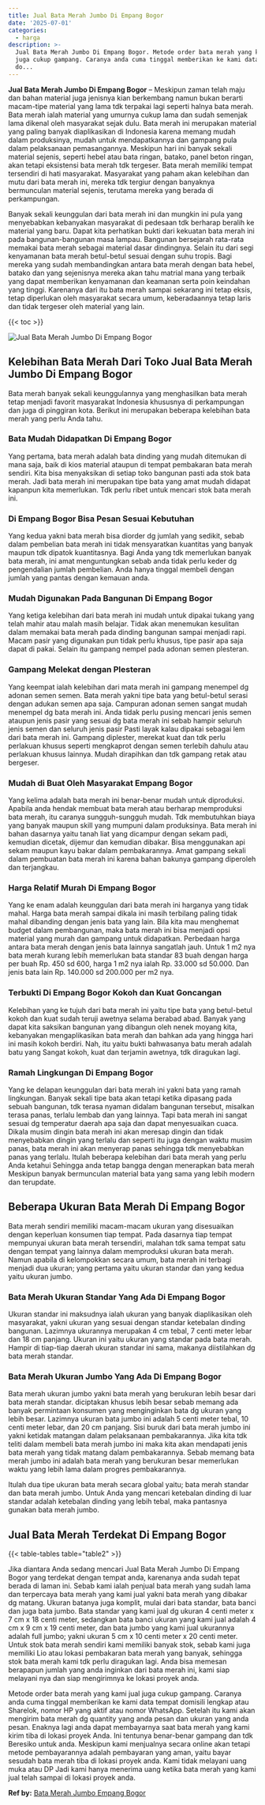 ```yaml
---
title: Jual Bata Merah Jumbo Di Empang Bogor
date: '2025-07-01'
categories:
  - harga
description: >-
  Jual Bata Merah Jumbo Di Empang Bogor. Metode order bata merah yang kami jual
  juga cukup gampang. Caranya anda cuma tinggal memberikan ke kami data tempat
  do...
---
```


**Jual Bata Merah Jumbo Di Empang Bogor** – Meskipun zaman telah maju dan bahan material juga jenisnya kian berkembang namun bukan berarti macam-tipe material yang lama tdk terpakai lagi seperti halnya bata merah. Bata merah ialah material yang umurnya cukup lama dan sudah semenjak lama dikenal oleh masyarakat sejak dulu. Bata merah ini merupakan material yang paling banyak diaplikasikan di Indonesia karena memang mudah dalam produksinya, mudah untuk mendapatkannya dan gampang pula dalam pelaksanaan pemasangannya. Meskipun hari ini banyak sekali material sejenis, seperti hebel atau bata ringan, batako, panel beton ringan, akan tetapi eksistensi bata merah tdk tergeser. Bata merah memiliki tempat tersendiri di hati masyarakat. Masyarakat yang paham akan kelebihan dan mutu dari bata merah ini, mereka tdk tergiur dengan banyaknya bermunculan material sejenis, terutama mereka yang berada di perkampungan.

Banyak sekali keunggulan dari bata merah ini dan mungkin ini pula yang menyebabkan kebanyakan masyarakat di pedesaan tdk berharap beralih ke material yang baru. Dapat kita perhatikan bukti dari kekuatan bata merah ini pada bangunan-bangunan masa lampau. Bangunan bersejarah rata-rata memakai bata merah sebagai material dasar dindingnya. Selain itu dari segi kenyamanan bata merah betul-betul sesuai dengan suhu tropis. Bagi mereka yang sudah membandingkan antara bata merah dengan bata hebel, batako dan yang sejenisnya mereka akan tahu matrial mana yang terbaik yang dapat memberikan kenyamanan dan keamanan serta poin keindahan yang tinggi. Karenanya dari itu bata merah sampai sekarang ini tetap eksis, tetap diperlukan oleh masyarakat secara umum, keberadaannya tetap laris dan tidak tergeser oleh material yang lain.

{{< toc >}}

![Jual Bata Merah Jumbo Di Empang Bogor](/images/jual-bata-merah-28.png)

## Kelebihan Bata Merah Dari Toko Jual Bata Merah Jumbo Di Empang Bogor

Bata merah banyak sekali keunggulannya yang menghasilkan bata merah tetap menjadi favorit masyarakat Indonesia khususnya di perkampungan dan juga di pinggiran kota. Berikut ini merupakan beberapa kelebihan bata merah yang perlu Anda tahu.

### Bata Mudah Didapatkan Di Empang Bogor

Yang pertama, bata merah adalah bata dinding yang mudah ditemukan di mana saja, baik di kios material ataupun di tempat pembakaran bata merah sendiri. Kita bisa menyaksikan di setiap toko bangunan pasti ada stok bata merah. Jadi bata merah ini merupakan tipe bata yang amat mudah didapat kapanpun kita memerlukan. Tdk perlu ribet untuk mencari stok bata merah ini.

### Di Empang Bogor Bisa Pesan Sesuai Kebutuhan

Yang kedua yakni bata merah bisa diorder dg jumlah yang sedikit, sebab dalam pembelian bata merah ini tidak mensyaratkan kuantitas yang banyak maupun tdk dipatok kuantitasnya. Bagi Anda yang tdk memerlukan banyak bata merah, ini amat menguntungkan sebab anda tidak perlu keder dg pengendalian jumlah pembelian. Anda hanya tinggal membeli dengan jumlah yang pantas dengan kemauan anda.

### Mudah Digunakan Pada Bangunan Di Empang Bogor

Yang ketiga kelebihan dari bata merah ini mudah untuk dipakai tukang yang telah mahir atau malah masih belajar. Tidak akan menemukan kesulitan dalam memakai bata merah pada dinding bangunan sampai menjadi rapi. Macam pasir yang digunakan pun tidak perlu khusus, tipe pasir apa saja dapat di pakai. Selain itu gampang nempel pada adonan semen plesteran.

### Gampang Melekat dengan Plesteran

Yang keempat ialah kelebihan dari mata merah ini gampang menempel dg adonan semen semen. Bata merah yakni tipe bata yang betul-betul serasi dengan adukan semen apa saja. Campuran adonan semen sangat mudah menempel dg bata merah ini. Anda tidak perlu pusing mencari jenis semen ataupun jenis pasir yang sesuai dg bata merah ini sebab hampir seluruh jenis semen dan seluruh jenis pasir Pasti layak kalau dipakai sebagai lem dari bata merah ini. Gampang diplester, merekat kuat dan tdk perlu perlakuan khusus seperti mengkaprot dengan semen terlebih dahulu atau perlakuan khusus lainnya. Mudah dirapihkan dan tdk gampang retak atau bergeser.

### Mudah di Buat Oleh Masyarakat Empang Bogor

Yang kelima adalah bata merah ini benar-benar mudah untuk diproduksi. Apabila anda hendak membuat bata merah atau berharap memproduksi bata merah, itu caranya sungguh-sungguh mudah. Tdk membutuhkan biaya yang banyak maupun skill yang mumpuni dalam produksinya. Bata merah ini bahan dasarnya yaitu tanah liat yang dicampur dengan sekam padi, kemudian dicetak, dijemur dan kemudian dibakar. Bisa menggunakan api sekam maupun kayu bakar dalam pembakarannya. Amat gampang sekali dalam pembuatan bata merah ini karena bahan bakunya gampang diperoleh dan terjangkau.

### Harga Relatif Murah Di Empang Bogor

Yang ke enam adalah keunggulan dari bata merah ini harganya yang tidak mahal. Harga bata merah sampai dikala ini masih terbilang paling tidak mahal dibanding dengan jenis bata yang lain. Bila kita mau menghemat budget dalam pembangunan, maka bata merah ini bisa menjadi opsi material yang murah dan gampang untuk didapatkan. Perbedaan harga antara bata merah dengan jenis bata lainnya sangatlah jauh. Untuk 1 m2 nya bata merah kurang lebih memerlukan bata standar 83 buah dengan harga per buah Rp. 450 sd 600, harga 1 m2 nya ialah Rp. 33.000 sd 50.000. Dan jenis bata lain Rp. 140.000 sd 200.000 per m2 nya.

### Terbukti Di Empang Bogor Kokoh dan Kuat Goncangan

Kelebihan yang ke tujuh dari bata merah ini yaitu tipe bata yang betul-betul kokoh dan kuat sudah teruji awetnya selama berabad abad. Banyak yang dapat kita saksikan bangunan yang dibangun oleh nenek moyang kita, kebanyakan mengaplikasikan bata merah dan bahkan ada yang hingga hari ini masih kokoh berdiri. Nah, itu yaitu bukti bahwasanya batu merah adalah batu yang Sangat kokoh, kuat dan terjamin awetnya, tdk diragukan lagi.

### Ramah Lingkungan Di Empang Bogor

Yang ke delapan keunggulan dari bata merah ini yakni bata yang ramah lingkungan. Banyak sekali tipe bata akan tetapi ketika dipasang pada sebuah bangunan, tdk terasa nyaman didalam bangunan tersebut, misalkan terasa panas, terlalu lembab dan yang lainnya. Tapi bata merah ini sangat sesuai dg temperatur daerah apa saja dan dapat menyesuaikan cuaca. Dikala musim dingin bata merah ini akan meresap dingin dan tidak menyebabkan dingin yang terlalu dan seperti itu juga dengan waktu musim panas, bata merah ini akan menyerap panas sehingga tdk menyebabkan panas yang terlalu. Itulah beberapa kelebihan dari bata merah yang perlu Anda ketahui Sehingga anda tetap bangga dengan menerapkan bata merah Meskipun banyak bermunculan material bata yang sama yang lebih modern dan terupdate.

## Beberapa Ukuran Bata Merah Di Empang Bogor

Bata merah sendiri memiliki macam-macam ukuran yang disesuaikan dengan keperluan konsumen tiap tempat. Pada dasarnya tiap tempat mempunyai ukuran bata merah tersendiri, malahan tdk sama tempat satu dengan tempat yang lainnya dalam memproduksi ukuran bata merah. Namun apabila di kelompokkan secara umum, bata merah ini terbagi menjadi dua ukuran; yang pertama yaitu ukuran standar dan yang kedua yaitu ukuran jumbo.

### Bata Merah Ukuran Standar Yang Ada Di Empang Bogor

Ukuran standar ini maksudnya ialah ukuran yang banyak diaplikasikan oleh masyarakat, yakni ukuran yang sesuai dengan standar ketebalan dinding bangunan. Lazimnya ukurannya merupakan 4 cm tebal, 7 centi meter lebar dan 18 cm panjang. Ukuran ini yaitu ukuran yang standar pada bata merah. Hampir di tiap-tiap daerah ukuran standar ini sama, makanya diistilahkan dg bata merah standar.

### Bata Merah Ukuran Jumbo Yang Ada Di Empang Bogor

Bata merah ukuran jumbo yakni bata merah yang berukuran lebih besar dari bata merah standar. diciptakan khusus lebih besar sebab memang ada banyak permintaan konsumen yang menginginkan bata dg ukuran yang lebih besar. Lazimnya ukuran bata jumbo ini adalah 5 centi meter tebal, 10 centi meter lebar, dan 20 cm panjang. Sisi buruk dari bata merah jumbo ini yakni ketidak matangan dalam pelaksanaan pembakarannya. Jika kita tdk teliti dalam membeli bata merah jumbo ini maka kita akan mendapati jenis bata merah yang tidak matang dalam pembakarannya. Sebab memang bata merah jumbo ini adalah bata merah yang berukuran besar memerlukan waktu yang lebih lama dalam progres pembakarannya.

Itulah dua tipe ukuran bata merah secara global yaitu; bata merah standar dan bata merah jumbo. Untuk Anda yang mencari ketebalan dinding di luar standar adalah ketebalan dinding yang lebih tebal, maka pantasnya gunakan bata merah jumbo.

## Jual Bata Merah Terdekat Di Empang Bogor

{{< table-tables table="table2" >}}

Jika diantara Anda sedang mencari Jual Bata Merah Jumbo Di Empang Bogor yang terdekat dengan tempat anda, karenanya anda sudah tepat berada di laman ini. Sebab kami ialah penjual bata merah yang sudah lama dan terpercaya bata merah yang kami jual yakni bata merah yang dibakar dg matang. Ukuran batanya juga komplit, mulai dari bata standar, bata banci dan juga bata jumbo. Bata standar yang kami jual dg ukuran 4 centi meter x 7 cm x 18 centi meter, sedangkan bata banci ukuran yang kami jual adalah 4 cm x 9 cm x 19 centi meter, dan bata jumbo yang kami jual ukurannya adalah full jumbo; yakni ukuran 5 cm x 10 centi meter x 20 centi meter. Untuk stok bata merah sendiri kami memiliki banyak stok, sebab kami juga memiliki Lio atau lokasi pembakaran bata merah yang banyak, sehingga stok bata merah kami tdk perlu diragukan lagi. Anda bisa memesan berapapun jumlah yang anda inginkan dari bata merah ini, kami siap melayani nya dan siap mengirimnya ke lokasi proyek anda.

Metode order bata merah yang kami jual juga cukup gampang. Caranya anda cuma tinggal memberikan ke kami data tempat domisili lengkap atau Sharelok, nomor HP yang aktif atau nomor WhatsApp. Setelah itu kami akan mengirim bata merah dg quantity yang anda pesan dan ukuran yang anda pesan. Enaknya lagi anda dapat membayarnya saat bata merah yang kami kirim tiba di lokasi proyek Anda. Ini tentunya benar-benar gampang dan tdk Beresiko untuk anda. Meskipun kami menjualnya secara online akan tetapi metode pembayarannya adalah pembayaran yang aman, yaitu bayar sesudah bata merah tiba di lokasi proyek anda. Kami tidak melayani uang muka atau DP Jadi kami hanya menerima uang ketika bata merah yang kami jual telah sampai di lokasi proyek anda.

**Ref by:** [Bata Merah Jumbo Empang Bogor](https://id.wikipedia.org/wiki/Bata)
